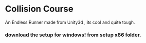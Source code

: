 # Collision Course
An Endless Runner made from Unity3d , its cool and quite tough.

### download the setup for windows! from setup x86 folder.
